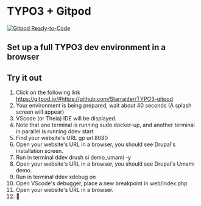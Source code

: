 
# TYPO3 + Gitpod

[![Gitpod Ready-to-Code](https://img.shields.io/badge/Gitpod-ready--to--code-blue?logo=gitpod)](https://gitpod.io/#https://github.com/Starraider/TYPO3-gitpod)
## Set up a full TYPO3 dev environment in a browser

## Try it out

1. Click on the following link https://gitpod.io/#https://github.com/Starraider/TYPO3-gitpod
2. Your environment is being prepared, wait about 40 seconds (A splash screen will appear)
3. VScode (or Theia) IDE will be displayed.
4. Note that one terminal is running sudo docker-up, and another terminal in parallel is running ddev start
5. Find your website's URL gp url 8080
6. Open your website's URL in a browser, you should see Drupal's installation screen.
7. Run in terminal ddev drush si demo_umami -y
8. Open your website's URL in a browser, you should see Drupal's Umami demo.
9. Run in terminal ddev xdebug on
10. Open VScode's debugger, place a new breakpoint in web/index.php
11. Open your website's URL in a browser.
12. 🎉
